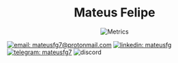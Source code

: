 <div align="center">

# Mateus Felipe

![Metrics](https://metrics.lecoq.io/mateusfg7?template=classic&isocalendar=1&languages=1&people=1&gists=1&followup=1&lines=1&achievements=1&isocalendar.duration=full-year&languages.ignored=html&languages.limit=8&languages.sections=most-used&languages.colors=github&languages.threshold=0%25&languages.indepth=false&languages.recent.load=300&languages.recent.days=14&people.limit=24&people.size=28&people.types=followers%2C%20following&people.identicons=false&people.shuffle=false&followup.sections=repositories&achievements.threshold=C&achievements.secrets=true&achievements.limit=30&config.timezone=America%2FSao_Paulo&config.display=large)

</div>

<!-- [![email: mateusfg7@protonmail.com](https://img.shields.io/badge/mateusfelipefg77@gmail.com-222?&label=email&labelColor=EA4335&style=for-the-badge&logo=gmail&logoColor=FFF)](mailto:mateusfelipefg77@gmail.com)
[![linkedin: mateusfg](https://img.shields.io/badge/mateusfg-222?&label=linkedin&labelColor=0077B5&style=for-the-badge&logo=linkedin)](https://linkedin.com/in/mateusfg)
[![telegram: mateusfg7](https://img.shields.io/badge/mateusfg7-222?&label=telegram&labelColor=2CA5E0&style=for-the-badge&logo=telegram)](https://t.me/mateusfg7)
![discord](https://img.shields.io/badge/mateusfg7%237944-222?&label=discord&labelColor=7289DA&style=for-the-badge&logo=discord&logoColor=FFF) -->

[![email: mateusfg7@protonmail.com](https://img.shields.io/badge/mateusfelipefg77@gmail.com-222?&label=email&labelColor=EA4335&logo=gmail&logoColor=FFF)](mailto:mateusfelipefg77@gmail.com)
[![linkedin: mateusfg](https://img.shields.io/badge/mateusfg-222?&label=linkedin&labelColor=0077B5&logo=linkedin)](https://linkedin.com/in/mateusfg)
[![telegram: mateusfg7](https://img.shields.io/badge/mateusfg7-222?&label=telegram&labelColor=2CA5E0&logo=telegram)](https://t.me/mateusfg7)
![discord](https://img.shields.io/badge/mateusfg7%237944-222?&label=discord&labelColor=7289DA&logo=discord&logoColor=FFF)

